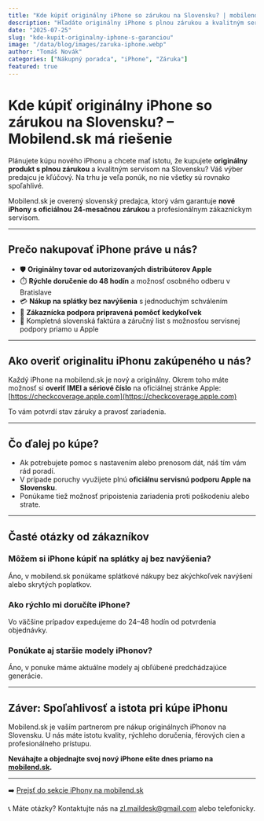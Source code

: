 ```yaml
---
title: "Kde kúpiť originálny iPhone so zárukou na Slovensku? | mobilend.sk"
description: "Hľadáte originálny iPhone s plnou zárukou a kvalitným servisom? Objavte výhody nákupu na mobilend.sk – overený predajca s rýchlym doručením a možnosťou splátok."
date: "2025-07-25"
slug: "kde-kupit-originalny-iphone-s-garanciou"
image: "/data/blog/images/zaruka-iphone.webp"
author: "Tomáš Novák"
categories: ["Nákupný poradca", "iPhone", "Záruka"]
featured: true
---
```


# Kde kúpiť originálny iPhone so zárukou na Slovensku? – Mobilend.sk má riešenie

Plánujete kúpu nového iPhonu a chcete mať istotu, že kupujete **originálny produkt s plnou zárukou** a kvalitným servisom na Slovensku? Váš výber predajcu je kľúčový. Na trhu je veľa ponúk, no nie všetky sú rovnako spoľahlivé.

Mobilend.sk je overený slovenský predajca, ktorý vám garantuje **nové iPhony s oficiálnou 24-mesačnou zárukou** a profesionálnym zákazníckym servisom.

---

## Prečo nakupovať iPhone práve u nás?

- 🛡️ **Originálny tovar od autorizovaných distribútorov Apple**  
- ⏱️ **Rýchle doručenie do 48 hodín** a možnosť osobného odberu v Bratislave  
- 💳 **Nákup na splátky bez navýšenia** s jednoduchým schválením  
- 🤝 **Zákaznícka podpora pripravená pomôcť kedykoľvek**  
- 📄 Kompletná slovenská faktúra a záručný list s možnosťou servisnej podpory priamo u Apple

---

## Ako overiť originalitu iPhonu zakúpeného u nás?

Každý iPhone na mobilend.sk je nový a originálny. Okrem toho máte možnosť si **overiť IMEI a sériové číslo** na oficiálnej stránke Apple:  
[https://checkcoverage.apple.com](https://checkcoverage.apple.com)

To vám potvrdí stav záruky a pravosť zariadenia.

---

## Čo ďalej po kúpe?

- Ak potrebujete pomoc s nastavením alebo prenosom dát, náš tím vám rád poradí.  
- V prípade poruchy využijete plnú **oficiálnu servisnú podporu Apple na Slovensku**.  
- Ponúkame tiež možnosť pripoistenia zariadenia proti poškodeniu alebo strate.

---

## Časté otázky od zákazníkov

### Môžem si iPhone kúpiť na splátky aj bez navýšenia?

Áno, v mobilend.sk ponúkame splátkové nákupy bez akýchkoľvek navýšení alebo skrytých poplatkov.

### Ako rýchlo mi doručíte iPhone?

Vo väčšine prípadov expedujeme do 24–48 hodín od potvrdenia objednávky.

### Ponúkate aj staršie modely iPhonov?

Áno, v ponuke máme aktuálne modely aj obľúbené predchádzajúce generácie.

---

## Záver: Spoľahlivosť a istota pri kúpe iPhonu

Mobilend.sk je vaším partnerom pre nákup originálnych iPhonov na Slovensku. U nás máte istotu kvality, rýchleho doručenia, férových cien a profesionálneho prístupu.

**Neváhajte a objednajte svoj nový iPhone ešte dnes priamo na [mobilend.sk](https://mobilend.sk).**

---

➡️ [Prejsť do sekcie iPhony na mobilend.sk](https://mobilend.sk/iphone)

📞 Máte otázky? Kontaktujte nás na [zl.maildesk@gmail.com](mailto:zl.maildesk@gmail.com) alebo telefonicky.
